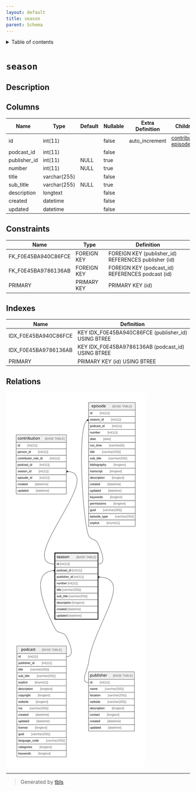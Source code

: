 ```yaml
---
layout: default
title: season
parent: Schema
---
```


<details markdown="block">
  <summary>
    Table of contents
  </summary>
  {: .text-delta }
1. TOC
{:toc}
</details>

# `season`

## Description

## Columns

|Name|Type|Default|Nullable|Extra Definition|Children|Parents|Comment|
|----|----|-------|--------|----------------|--------|-------|-------|
|id|int(11)||false|auto_increment|[contribution](contribution.md) [episode](episode.md)|||
|podcast_id|int(11)||false|||[podcast](podcast.md)||
|publisher_id|int(11)|NULL|true|||[publisher](publisher.md)||
|number|int(11)|NULL|true|||||
|title|varchar(255)||false|||||
|sub_title|varchar(255)|NULL|true|||||
|description|longtext||false|||||
|created|datetime||false||||(DC2Type:datetime_immutable)|
|updated|datetime||false||||(DC2Type:datetime_immutable)|

## Constraints

| Name | Type | Definition |
| ---- | ---- | ---------- |
| FK_F0E45BA940C86FCE | FOREIGN KEY | FOREIGN KEY (publisher_id) REFERENCES publisher (id) |
| FK_F0E45BA9786136AB | FOREIGN KEY | FOREIGN KEY (podcast_id) REFERENCES podcast (id) |
| PRIMARY | PRIMARY KEY | PRIMARY KEY (id) |

## Indexes

| Name | Definition |
| ---- | ---------- |
| IDX_F0E45BA940C86FCE | KEY IDX_F0E45BA940C86FCE (publisher_id) USING BTREE |
| IDX_F0E45BA9786136AB | KEY IDX_F0E45BA9786136AB (podcast_id) USING BTREE |
| PRIMARY | PRIMARY KEY (id) USING BTREE |

## Relations

![er](season.svg)

---

> Generated by [tbls](https://github.com/k1LoW/tbls)

<script>
    const linkList = [].slice.call(document.querySelectorAll('a[href$=".md"]'));
    linkList.map(function (linkEl) {
        linkEl.href = linkEl.href.replace('.md', '.html');
    });
</script>